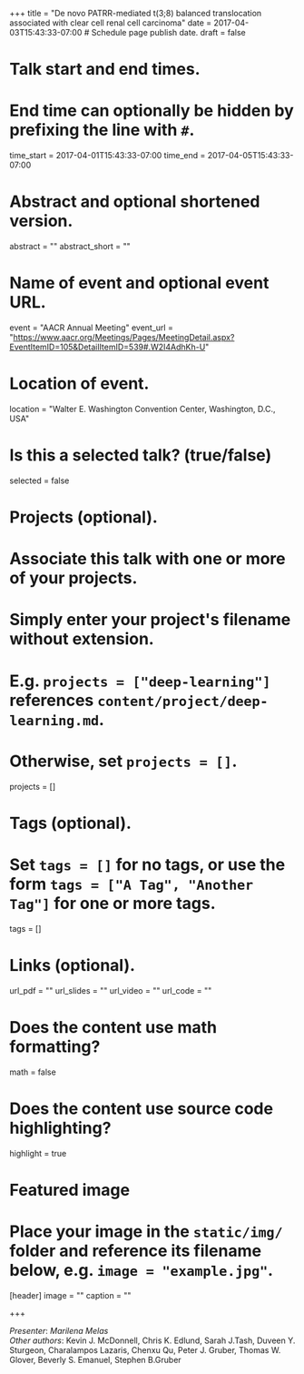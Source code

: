 +++
title = "De novo PATRR-mediated t(3;8) balanced translocation associated with clear cell renal cell carcinoma"
date = 2017-04-03T15:43:33-07:00  # Schedule page publish date.
draft = false

# Talk start and end times.
#   End time can optionally be hidden by prefixing the line with `#`.
time_start = 2017-04-01T15:43:33-07:00
time_end = 2017-04-05T15:43:33-07:00

# Abstract and optional shortened version.
abstract = ""
abstract_short = ""

# Name of event and optional event URL.
event = "AACR Annual Meeting"
event_url = "https://www.aacr.org/Meetings/Pages/MeetingDetail.aspx?EventItemID=105&DetailItemID=539#.W2I4AdhKh-U"

# Location of event.
location = "Walter E. Washington Convention Center, Washington, D.C., USA"

# Is this a selected talk? (true/false)
selected = false

# Projects (optional).
#   Associate this talk with one or more of your projects.
#   Simply enter your project's filename without extension.
#   E.g. `projects = ["deep-learning"]` references `content/project/deep-learning.md`.
#   Otherwise, set `projects = []`.
projects = []

# Tags (optional).
#   Set `tags = []` for no tags, or use the form `tags = ["A Tag", "Another Tag"]` for one or more tags.
tags = []

# Links (optional).
url_pdf = ""
url_slides = ""
url_video = ""
url_code = ""

# Does the content use math formatting?
math = false

# Does the content use source code highlighting?
highlight = true

# Featured image
# Place your image in the `static/img/` folder and reference its filename below, e.g. `image = "example.jpg"`.
[header]
image = ""
caption = ""

+++

*Presenter*: *Marilena Melas*  
*Other authors*: Kevin J. McDonnell, Chris K. Edlund, Sarah J.Tash, Duveen Y. Sturgeon, Charalampos Lazaris, Chenxu Qu, Peter J. Gruber, Thomas W. Glover, Beverly S. Emanuel, Stephen B.Gruber
